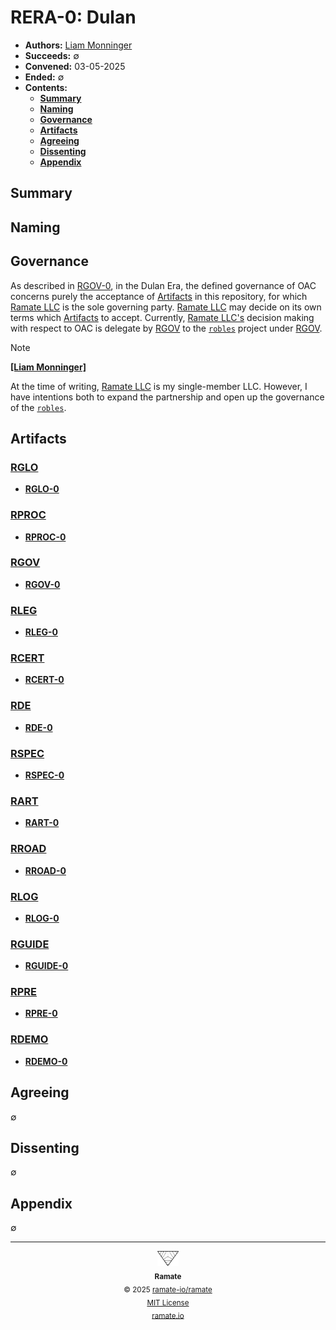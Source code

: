# RERA-0: Dulan
- **Authors:** [Liam Monninger](mailto:liam@ramate.io)
- **Succeeds:** $\emptyset$
- **Convened:** 03-05-2025
- **Ended:** $\emptyset$
- **Contents:**
  - **[Summary](#summary)**
  - **[Naming](#naming)**
  - **[Governance](#governance)**
  - **[Artifacts](#artifacts)**
  - **[Agreeing](#agreeing)**
  - **[Dissenting](#dissenting)**
  - **[Appendix](#appendix)**

## Summary

## Naming

## Governance
As described in [RGOV-0](/rgov/rera-000-000-000-dulan/rgov-000-000-000/README.md), in the Dulan Era, the defined governance of OAC concerns purely the acceptance of [Artifacts](/rglo/rera-000-000-000-dulan/rglo-000-000-000-artifact/README.md) in this repository, for which [Ramate LLC](https://www.ramate.io) is the sole governing party. [Ramate LLC](https://www.ramate.io) may decide on its own terms which [Artifacts](/rglo/rera-000-000-000-dulan/rglo-000-000-000-artifact/README.md) to accept. Currently, [Ramate LLC's](https://www.ramate.io) decision making with respect to OAC is delegate by [RGOV](https://github.com/ramate-io/ramate/tree/main/rgov) to the [`robles`](https://github.com/ramate-io/robles) project under [RGOV](https://github.com/ramate-io/robles/tree/main/rogov).

> [!NOTE]
>
> **[[Liam Monninger]](mailto:liam@ramate.io)**
>
> At the time of writing, [Ramate LLC](https://www.ramate.io) is my single-member LLC. However, I have intentions both to expand the partnership and open up the governance of the [`robles`](https://github.com/ramate-io/robles).

## Artifacts

### [RGLO](/rglo/rera-000-000-000-dulan/README.md)
- **[RGLO-0](/rglo/rera-000-000-000-dulan/rglo-000-000-000/README.md)**

### [RPROC](/rproc/rera-000-000-000-dulan/README.md)
- **[RPROC-0](/rproc/rera-000-000-000-dulan/rproc-000-000-000/README.md)**

### [RGOV](/rgov/rera-000-000-000-dulan/README.md)
- **[RGOV-0](/rgov/rera-000-000-000-dulan/rgov-000-000-000/README.md)**

### [RLEG](/rleg/rera-000-000-000-dulan/README.md)
- **[RLEG-0](/rleg/rera-000-000-000-dulan/rleg-000-000-000/README.md)**

### [RCERT](/rcert/rera-000-000-000-dulan/README.md)
- **[RCERT-0](/rcert/rera-000-000-000-dulan/rcert-000-000-000/README.md)**

### [RDE](/rde/rera-000-000-000-dulan/README.md)
- **[RDE-0](/rde/rera-000-000-000-dulan/rde-000-000-000/README.md)**

### [RSPEC](/rspec/rera-000-000-000-dulan/README.md)
- **[RSPEC-0](/rspec/rera-000-000-000-dulan/rspec-000-000-000/README.md)**

### [RART](/rart/rera-000-000-000-dulan/README.md)
- **[RART-0](/rart/rera-000-000-000-dulan/rart-000-000-000/README.md)**

### [RROAD](/rroad/rera-000-000-000-dulan/README.md)
- **[RROAD-0](/rroad/rera-000-000-000-dulan/rroad-000-000-000/README.md)**

### [RLOG](/rlog/rera-000-000-000-dulan/README.md)
- **[RLOG-0](/rlog/rera-000-000-000-dulan/rlog-000-000-000/README.md)**

### [RGUIDE](/rguide/rera-000-000-000-dulan/README.md)
- **[RGUIDE-0](/rguide/rera-000-000-000-dulan/rguide-000-000-000/README.md)**

### [RPRE](/rpre/rera-000-000-000-dulan/README.md)
- **[RPRE-0](/rpre/rera-000-000-000-dulan/rpre-000-000-000/README.md)**

### [RDEMO](/rdemo/rera-000-000-000-dulan/README.md)
- **[RDEMO-0](/rdemo/rera-000-000-000-dulan/rdemo-000-000-000/README.md)**

## Agreeing
$\emptyset$

## Dissenting
$\emptyset$

## Appendix
$\emptyset$

<!--RAMATE FOOTER: DO NOT REMOVE THIS LINE-->
---

<div align="center">
  <a href="https://github.com/ramate-io/oac">
    <picture>
      <source srcset="/assets/ramate-inverted-transparent.png" media="(prefers-color-scheme: dark)">
      <img height="24" src="/assets/ramate-transparent.png" alt="Ramate"/>
    </picture>
  </a>
  <br/>
  <sub>
    <b>Ramate</b>
    <br/>
    &copy; 2025 <a href="https://github.com/ramate-io/ramate">ramate-io/ramate</a>
    <br/>
    <a href="https://github.com/ramate-io/ramate/blob/main/LICENSE">MIT License</a>
    <br/>
    <a href="https://www.ramate.io">ramate.io</a>
  </sub>
</div>
